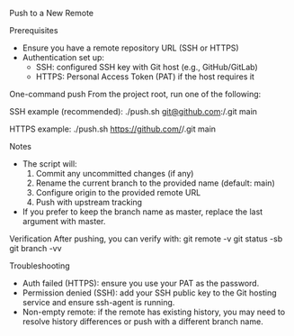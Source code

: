 Push to a New Remote

Prerequisites
- Ensure you have a remote repository URL (SSH or HTTPS)
- Authentication set up:
  - SSH: configured SSH key with Git host (e.g., GitHub/GitLab)
  - HTTPS: Personal Access Token (PAT) if the host requires it

One-command push
From the project root, run one of the following:

SSH example (recommended):
  ./push.sh git@github.com:<your-user>/<your-repo>.git main

HTTPS example:
  ./push.sh https://github.com/<your-user>/<your-repo>.git main

Notes
- The script will:
  1) Commit any uncommitted changes (if any)
  2) Rename the current branch to the provided name (default: main)
  3) Configure origin to the provided remote URL
  4) Push with upstream tracking
- If you prefer to keep the branch name as master, replace the last argument with master.

Verification
After pushing, you can verify with:
  git remote -v
  git status -sb
  git branch -vv

Troubleshooting
- Auth failed (HTTPS): ensure you use your PAT as the password.
- Permission denied (SSH): add your SSH public key to the Git hosting service and ensure ssh-agent is running.
- Non-empty remote: if the remote has existing history, you may need to resolve history differences or push with a different branch name.
